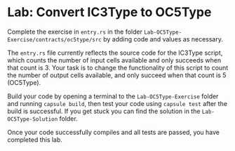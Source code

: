 # Lab: Convert IC3Type to OC5Type

Complete the exercise in `entry.rs` in the folder `Lab-OC5Type-Exercise/contracts/oc5type/src` by adding code and values as necessary.

The `entry.rs` file currently reflects the source code for the IC3Type script, which counts the number of input cells available and only succeeds when that count is 3. Your task is to change the functionality of this script to count the number of output cells available, and only succeed when that count is 5 \(OC5Type\).

Build your code by opening a terminal to the `Lab-OC5Type-Exercise` folder and running `capsule build`, then test your code using `capsule test` after the build is successful. If you get stuck you can find the solution in the `Lab-OC5Type-Solution` folder.

Once your code successfully compiles and all tests are passed, you have completed this lab.

